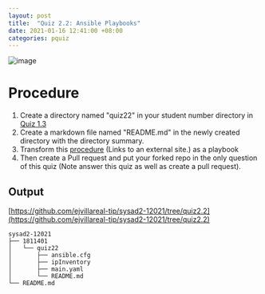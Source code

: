 ```yaml
---
layout: post
title:  "Quiz 2.2: Ansible Playbooks"
date: 2021-01-16 12:41:00 +08:00
categories: pquiz
---
```

![image](https://user-images.githubusercontent.com/75426228/104797389-a1069080-57f8-11eb-91b5-5d36167a8683.png)
# Procedure
1. Create a directory named "quiz22" in your student number directory in [Quiz 1.3](https://tip.instructure.com/courses/14414/quizzes/121811)
2. Create a markdown file named "README.md" in the newly created directory with the directory summary.
3. Transform this [procedure](https://www.digitalocean.com/community/tutorials/how-to-install-linux-apache-mysql-php-lamp-stack-on-ubuntu-20-04) (Links to an external site.) as a playbook 
4. Then create a Pull request and put your forked repo in the only question of this quiz (Note answer this quiz as well as create a pull request).

## Output
[https://github.com/ejvillareal-tip/sysad2-12021/tree/quiz2.2](https://github.com/ejvillareal-tip/sysad2-12021/tree/quiz2.2)
```
sysad2-12021
├── 1811401
│   └── quiz22
│       ├── ansible.cfg
│       ├── ipInventory
│       ├── main.yaml
│       └── README.md
└── README.md
```
